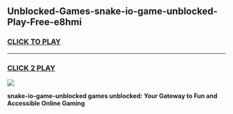 
## Unblocked-Games-snake-io-game-unblocked-Play-Free-e8hmi
<h3>
<a href="https://premium76.site?title=snake-io-game-unblocked&ref=22A">CLICK TO PLAY</a></h3>
<hr>

<h3>
<a href="https://premium76.site?title=snake-io-game-unblocked&ref=22A">CLICK 2 PLAY</a>
  
</h3>

<a href="https://premium76.site?title=snake-io-game-unblocked&ref=22A"><img src="https://clearcache.store/games.png"></a>


**snake-io-game-unblocked games unblocked: Your Gateway to Fun and Accessible Online Gaming**
